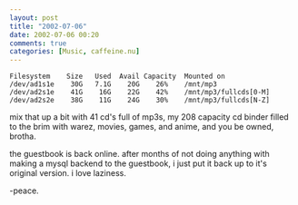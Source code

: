 ```yaml
---
layout: post
title: "2002-07-06"
date: 2002-07-06 00:20
comments: true
categories: [Music, caffeine.nu]
---
```

```
Filesystem    Size   Used  Avail Capacity  Mounted on
/dev/ad1s1e    30G   7.1G    20G    26%    /mnt/mp3
/dev/ad2s1e    41G    16G    22G    42%    /mnt/mp3/fullcds[0-M]
/dev/ad2s2e    38G    11G    24G    30%    /mnt/mp3/fullcds[N-Z]
```

mix that up a bit with 41 cd's full of mp3s, my 208 capacity cd binder filled to the brim with warez, movies, games, and anime, and you be owned, brotha.

the guestbook is back online. after months of not doing anything with making a mysql backend to the guestbook, i just put it back up to it's original version. i love laziness.

-peace.
